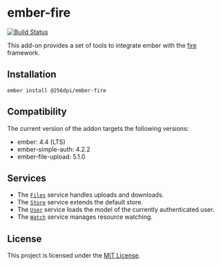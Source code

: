 # ember-fire

[![Build Status](https://travis-ci.org/256dpi/ember-fire.svg?branch=master)](https://travis-ci.org/256dpi/ember-fire)

This add-on provides a set of tools to integrate ember with the [fire](https://github.com/256dpi/fire) framework.

## Installation

```
ember install @256dpi/ember-fire
```

## Compatibility

The current version of the addon targets the following versions:

- ember: 4.4 (LTS)
- ember-simple-auth: 4.2.2
- ember-file-upload: 5.1.0

## Services

- The [`Files`](https://github.com/256dpi/ember-fire/blob/master/addon/services/files.js) service handles uploads and
  downloads.
- The [`Store`](https://github.com/256dpi/ember-fire/blob/master/addon/services/store.js) service extends the default store.
- The [`User`](https://github.com/256dpi/ember-fire/blob/master/addon/services/user.js) service loads the model of the
  currently authenticated user.
- The [`Watch`](https://github.com/256dpi/ember-fire/blob/master/addon/services/watch.js) service manages resource
  watching.

## License

This project is licensed under the [MIT License](LICENSE.md).
